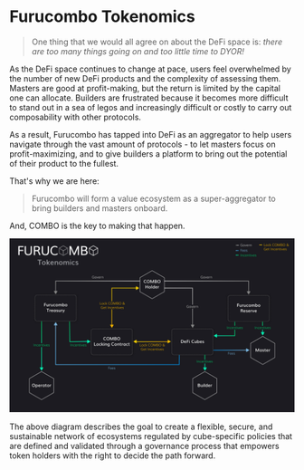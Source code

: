 # Furucombo Tokenomics

> One thing that we would all agree on about the DeFi space is: _there are too many things going on and too little time to DYOR!_

As the DeFi space continues to change at pace, users feel overwhelmed by the number of new DeFi products and the complexity of assessing them. Masters are good at profit-making, but the return is limited by the capital one can allocate. Builders are frustrated because it becomes more difficult to stand out in a sea of legos and increasingly difficult or costly to carry out composability with other protocols.

As a result, Furucombo has tapped into DeFi as an aggregator to help users navigate through the vast amount of protocols - to let masters focus on profit-maximizing, and to give builders a platform to bring out the potential of their product to the fullest. 

That's why we are here:

> Furucombo will form a value ecosystem as a super-aggregator to bring builders and masters onboard.

And, COMBO is the key to making that happen. 

![](../.gitbook/assets/furucombo-tokenomics.jpg)

The above diagram describes the goal to create a flexible, secure, and sustainable network of ecosystems regulated by cube-specific policies that are defined and validated through a governance process that empowers token holders with the right to decide the path forward.

